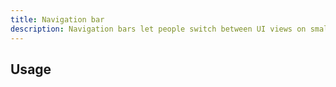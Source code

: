 ```yaml
---
title: Navigation bar
description: Navigation bars let people switch between UI views on smaller devices
---
```


## Usage

<usage></usage>
